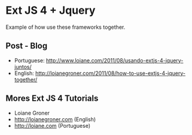 # Ext JS 4 + Jquery

Example of how use these frameworks together.

## Post - Blog

* Portuguese: http://www.loiane.com/2011/08/usando-extjs-4-jquery-juntos/
* English: http://loianegroner.com/2011/08/how-to-use-extjs-4-jquery-together/

## Mores Ext JS 4 Tutorials

* Loiane Groner
* http://loianegroner.com (English)
* http://loiane.com (Portuguese)